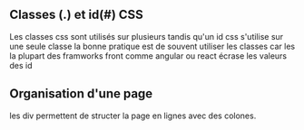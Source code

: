 ## Classes (.) et id(#) CSS
Les classes css sont utilisés sur plusieurs tandis qu'un id css s'utilise sur une seule classe
la bonne pratique est de souvent utiliser les classes car les la plupart des framworks front comme angular ou react écrase les valeurs des id

## Organisation d'une page 
les div permettent de structer la page en lignes avec des colones.